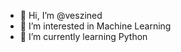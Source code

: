 - 👋 Hi, I’m @veszined
- 👀 I’m interested in Machine Learning
- 🌱 I’m currently learning Python

<!---
veszined/veszined is a ✨ special ✨ repository because its `README.md` (this file) appears on your GitHub profile.
You can click the Preview link to take a look at your changes.
--->
